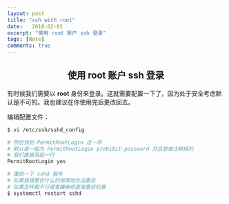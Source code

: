 ```yaml
---
layout: post
title: "ssh with root"
date:   2018-02-02
excerpt: "使用 root 账户 ssh 登录"
tags: [Note]
comments: true
---
```


<center><h2>使用 root 账户 ssh 登录</h2></center>

<!--more-->

有时候我们需要以 **root** 身份来登录。这就需要配置一下了，因为处于安全考虑默认是不可的。我也建议在你使用完后更改回去。

编辑配置文件：

```sh
$ vi /etc/ssh/sshd_config

# 然后找到 PermitRootLogin 这一项
# 默认值一般为 PermitRootLogin prohibit-password 并且是被注释掉的
# 我们直接另起一行
PermitRootLogin yes

# 重启一下 sshd 服务
# 如果报错警告什么的用其他办法重启
# 如果怎样都不行或者嫌麻烦直接重启机器
$ systemctl restart sshd
```